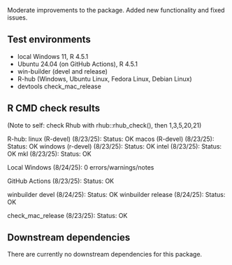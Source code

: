 Moderate improvements to the package.
Added new functionality and fixed issues.

## Test environments

* local Windows 11, R 4.5.1
* Ubuntu 24.04 (on GitHub Actions), R 4.5.1
* win-builder (devel and release)
* R-hub (Windows, Ubuntu Linux, Fedora Linux, Debian Linux)
* devtools check_mac_release

## R CMD check results

(Note to self: check Rhub with rhub::rhub_check(), then 1,3,5,20,21)

R-hub:
linux (R-devel) (8/23/25): Status: OK
macos (R-devel) (8/23/25): Status: OK
windows (r-devel) (8/23/25): Status: OK
intel (8/23/25): Status: OK
mkl (8/23/25): Status: OK

Local Windows (8/24/25): 0 errors/warnings/notes

GitHub Actions (8/23/25): Status: OK

winbuilder devel (8/24/25): Status: OK
winbuilder release (8/24/25): Status: OK

check_mac_release (8/23/25): Status: OK

## Downstream dependencies

There are currently no downstream dependencies for this package.
